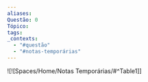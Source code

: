 ```yaml
---
aliases: 
Questão: 0
Tópico: 
tags: 
_contexts:
  - "#questão"
  - "#notas-temporárias"
---
```


![![Spaces/Home/Notas Temporárias/#^Table1]]